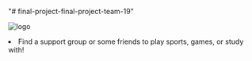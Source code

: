 "# final-project-final-project-team-19"

![logo](https://user-images.githubusercontent.com/46767906/70621434-6df1d680-1bce-11ea-912b-0690350f1b29.jpg)




<li>Find a support group or some friends to play sports, games, or study with!</li>

